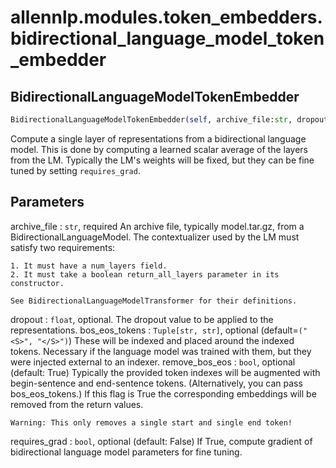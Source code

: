 # allennlp.modules.token_embedders.bidirectional_language_model_token_embedder

## BidirectionalLanguageModelTokenEmbedder
```python
BidirectionalLanguageModelTokenEmbedder(self, archive_file:str, dropout:float=None, bos_eos_tokens:Tuple[str, str]=('<S>', '</S>'), remove_bos_eos:bool=True, requires_grad:bool=False) -> None
```

Compute a single layer of representations from a bidirectional language model. This is done
by computing a learned scalar average of the layers from the LM. Typically the LM's weights
will be fixed, but they can be fine tuned by setting ``requires_grad``.

Parameters
----------
archive_file : ``str``, required
    An archive file, typically model.tar.gz, from a BidirectionalLanguageModel. The
    contextualizer used by the LM must satisfy two requirements:

    1. It must have a num_layers field.
    2. It must take a boolean return_all_layers parameter in its constructor.

    See BidirectionalLanguageModelTransformer for their definitions.

dropout : ``float``, optional.
    The dropout value to be applied to the representations.
bos_eos_tokens : ``Tuple[str, str]``, optional (default=``("<S>", "</S>")``)
    These will be indexed and placed around the indexed tokens. Necessary if the language model
    was trained with them, but they were injected external to an indexer.
remove_bos_eos : ``bool``, optional (default: True)
    Typically the provided token indexes will be augmented with begin-sentence and end-sentence
    tokens. (Alternatively, you can pass bos_eos_tokens.) If this flag is True the
    corresponding embeddings will be removed from the return values.

    Warning: This only removes a single start and single end token!
requires_grad : ``bool``, optional (default: False)
    If True, compute gradient of bidirectional language model parameters for fine tuning.

